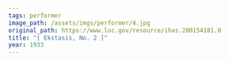 ```yaml
---
tags: performer
image_path: /assets/imgs/performer/4.jpg
original_path: https://www.loc.gov/resource/ihas.200154181.0
title: "[ Ekstasis, No. 2 ]"
year: 1933
---
```




